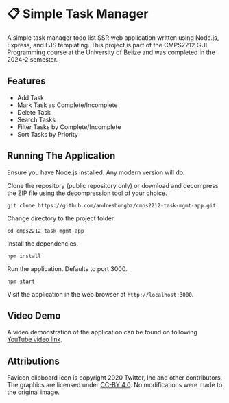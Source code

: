 # 📋 Simple Task Manager

A simple task manager todo list SSR web application written using Node.js, Express, and EJS templating. This project is part of the CMPS2212 GUI Programming course at the University of Belize and was completed in the 2024-2 semester.

## Features

- Add Task
- Mark Task as Complete/Incomplete
- Delete Task
- Search Tasks
- Filter Tasks by Complete/Incomplete
- Sort Tasks by Priority

## Running The Application

Ensure you have Node.js installed. Any modern version will do.

Clone the repository (public repository only) or download and decompress the ZIP file using the decompression tool of your choice.

```
git clone https://github.com/andreshungbz/cmps2212-task-mgmt-app.git
```

Change directory to the project folder.

```
cd cmps2212-task-mgmt-app
```

Install the dependencies.

```
npm install
```

Run the application. Defaults to port 3000.

```
npm start
```

Visit the application in the web browser at `http://localhost:3000`.

## Video Demo

A video demonstration of the application can be found on following [YouTube video link](https://youtu.be/eLsCZuz6unk?si=jpYKDt5gWdlQIH2v).

## Attributions

Favicon clipboard icon is copyright 2020 Twitter, Inc and other contributors. The graphics are licensed under [CC-BY 4.0](https://creativecommons.org/licenses/by/4.0/). No modifications were made to the original image.
